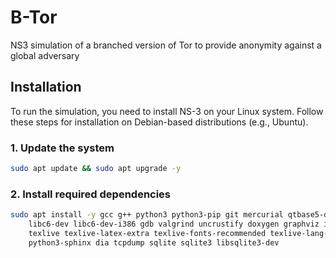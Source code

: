 # B-Tor
NS3 simulation of a branched version of Tor to provide anonymity against a global adversary

## Installation  

To run the simulation, you need to install NS-3 on your Linux system. Follow these steps for installation on Debian-based distributions (e.g., Ubuntu).  

### 1. Update the system  
```bash
sudo apt update && sudo apt upgrade -y
```

### 2. Install required dependencies
```bash
sudo apt install -y gcc g++ python3 python3-pip git mercurial qtbase5-dev cmake \
    libc6-dev libc6-dev-i386 gdb valgrind uncrustify doxygen graphviz imagemagick \
    texlive texlive-latex-extra texlive-fonts-recommended texlive-lang-english \
    python3-sphinx dia tcpdump sqlite sqlite3 libsqlite3-dev
```
